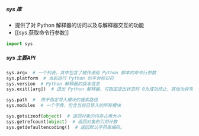 ##### sys 库
- 提供了对 Python 解释器的访问以及与解释器交互的功能
- [[sys.获取命令行参数]]
```python
import sys
```
##### sys 主要API
```python
sys.argv  # 一个列表，其中包含了被传递给 Python 脚本的命令行参数
sys.platform  # 当前运行 Python 的平台标识符
sys.version  # Python 解释器的版本信息
sys.exit([arg])  # 退出 Python 解释器，可指定退出状态码 0为成功终止，其他为异常终止

sys.path  #  用于指定导入模块的搜索路径
sys.modules  # 一个字典，包含当前已导入的所有模块

sys.getsizeof(object)  # 返回对象的内存占用大小
sys.getrefcount(object)  # 返回对象的引用计数
sys.getdefaultencoding()  # 返回默认字符串编码。
```